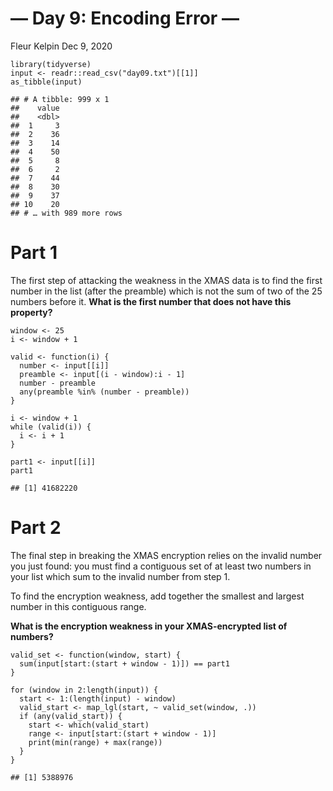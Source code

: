 — Day 9: Encoding Error —
================
Fleur Kelpin
Dec 9, 2020

    library(tidyverse)
    input <- readr::read_csv("day09.txt")[[1]]
    as_tibble(input)

    ## # A tibble: 999 x 1
    ##    value
    ##    <dbl>
    ##  1     3
    ##  2    36
    ##  3    14
    ##  4    50
    ##  5     8
    ##  6     2
    ##  7    44
    ##  8    30
    ##  9    37
    ## 10    20
    ## # … with 989 more rows

# Part 1

The first step of attacking the weakness in the XMAS data is to find the
first number in the list (after the preamble) which is not the sum of
two of the 25 numbers before it. **What is the first number that does
not have this property?**

    window <- 25
    i <- window + 1

    valid <- function(i) {
      number <- input[[i]]
      preamble <- input[(i - window):i - 1]
      number - preamble
      any(preamble %in% (number - preamble))
    }

    i <- window + 1
    while (valid(i)) {
      i <- i + 1
    }

    part1 <- input[[i]]
    part1

    ## [1] 41682220

# Part 2

The final step in breaking the XMAS encryption relies on the invalid
number you just found: you must find a contiguous set of at least two
numbers in your list which sum to the invalid number from step 1.

To find the encryption weakness, add together the smallest and largest
number in this contiguous range.

**What is the encryption weakness in your XMAS-encrypted list of
numbers?**

    valid_set <- function(window, start) {
      sum(input[start:(start + window - 1)]) == part1
    }

    for (window in 2:length(input)) {
      start <- 1:(length(input) - window)
      valid_start <- map_lgl(start, ~ valid_set(window, .))
      if (any(valid_start)) {
        start <- which(valid_start)
        range <- input[start:(start + window - 1)]
        print(min(range) + max(range))
      }
    }

    ## [1] 5388976
